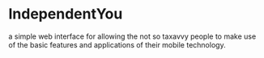 # IndependentYou
a simple web interface for allowing the not so taxavvy people to make use of the basic features and applications of their mobile technology.
